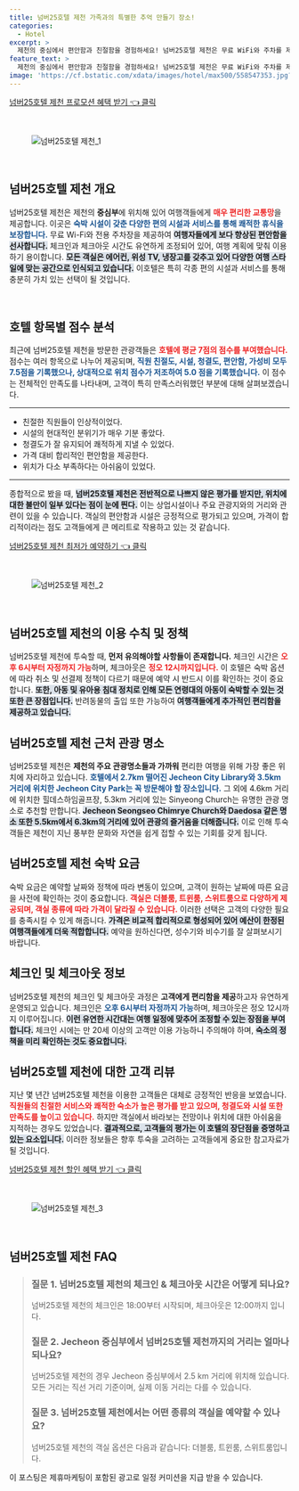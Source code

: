 ```yaml
---
title: 넘버25호텔 제천 가족과의 특별한 추억 만들기 장소!
categories:
  - Hotel
excerpt: >
  제천의 중심에서 편안함과 친절함을 경험하세요! 넘버25호텔 제천은 무료 WiFi와 주차를 제공하며 반려동물 동반이 가능합니다. 지금 예약하고 다양한 시설을 만나보세요!
feature_text: >
  제천의 중심에서 편안함과 친절함을 경험하세요! 넘버25호텔 제천은 무료 WiFi와 주차를 제공하며 반려동물 동반이 가능합니다. 지금 예약하고 다양한 시설을 만나보세요!
image: 'https://cf.bstatic.com/xdata/images/hotel/max500/558547353.jpg?k=f1abcfb87d7035b55c18ef0a92db71037a973c14c9ea2a6f057072b137517ff3&o=&hp=1'
---
```


<p><a class="modoo-button" href="https://tinyurl.com/23fuse55" rel="nofollow noopener">넘버25호텔 제천 프로모션 혜택 받기 👈 클릭</a></p><br/>
<figure class="image"><img alt="넘버25호텔 제천_1" src="https://cf.bstatic.com/xdata/images/hotel/max1024x768/558547109.jpg?k=543eaa7917022ad65d4bde2c64968beaee3fc052a8468d29402824f17d1ae2d6&amp;o=&amp;hp=1"/></figure><br/>

<h2 data-ke-size="size26" id="넘버25호텔_제천_소개">넘버25호텔 제천 개요</h2>
<p data-ke-size="size16">넘버25호텔 제천은 제천의 <b>중심부</b>에 위치해 있어 여행객들에게 <b><span style="color: #ee2323;">매우 편리한 교통망</span></b>을 제공합니다. 이곳은 <b><span style="color: #1a5490;">숙박 시설이 갖춘 다양한 편의 시설과 서비스를 통해 쾌적한 휴식을 보장합니다.</span></b> 무료 Wi-Fi와 전용 주차장을 제공하여 <b><span style="background-color: #21538527;">여행자들에게 보다 향상된 편안함을 선사합니다.</span></b> 체크인과 체크아웃 시간도 유연하게 조정되어 있어, 여행 계획에 맞춰 이용하기 용이합니다. <b><span style="background-color: #21538527;">모든 객실은 에어컨, 위성 TV, 냉장고를 갖추고 있어 다양한 여행 스타일에 맞는 공간으로 인식되고 있습니다.</span></b> 이호텔은 특히 각종 편의 시설과 서비스를 통해 충분히 가치 있는 선택이 될 것입니다.</p>
<p data-ke-size="size16"> </p>
<h2 data-ke-size="size23" id="호텔_항목별_점수">호텔 항목별 점수 분석</h2>
<p data-ke-size="size16">최근에 넘버25호텔 제천을 방문한 관광객들은 <b><span style="color: #ee2323;">호텔에 평균 7점의 점수를 부여했습니다.</span></b> 점수는 여러 항목으로 나누어 제공되며, <b><span style="color: #1a5490;">직원 친절도, 시설, 청결도, 편안함, 가성비 모두 7.5점을 기록했으나, 상대적으로 위치 점수가 저조하여 5.0 점을 기록했습니다.</span></b> 이 점수는 전체적인 만족도를 나타내며, 고객이 특히 만족스러워했던 부분에 대해 살펴보겠습니다.</p>
<hr contenteditable="false" data-ke-style="style5" data-ke-type="horizontalRule"/>
<ul data-ke-list-type="disc" style="list-style-type: disc;">
<li>친절한 직원들이 인상적이었다.</li>
<li>시설의 현대적인 분위기가 매우 기분 좋았다.</li>
<li>청결도가 잘 유지되어 쾌적하게 지낼 수 있었다.</li>
<li>가격 대비 합리적인 편안함을 제공한다.</li>
<li>위치가 다소 부족하다는 아쉬움이 있었다.</li>
</ul>
<hr contenteditable="false" data-ke-style="style5" data-ke-type="horizontalRule"/>
<p data-ke-size="size16">종합적으로 봤을 때, <b><span style="background-color: #21538527;">넘버25호텔 제천은 전반적으로 나쁘지 않은 평가를 받지만, 위치에 대한 불만이 일부 있다는 점이 눈에 띈다.</span></b> 이는 상업시설이나 주요 관광지와의 거리와 관련이 있을 수 있습니다. 객실의 편안함과 시설은 긍정적으로 평가되고 있으며, 가격이 합리적이라는 점도 고객들에게 큰 메리트로 작용하고 있는 것 같습니다.</p>
<p><a class="modoo-button" href="https://tinyurl.com/23fuse55" rel="nofollow noopener">넘버25호텔 제천 최저가 예약하기 👈 클릭</a></p><br/>
<figure class="image"><img alt="넘버25호텔 제천_2" src="https://cf.bstatic.com/xdata/images/hotel/max500/558547353.jpg?k=f1abcfb87d7035b55c18ef0a92db71037a973c14c9ea2a6f057072b137517ff3&amp;o=&amp;hp=1"/></figure><br/>
<h2 data-ke-size="size23" id="호텔_이용수칙_및_정책">넘버25호텔 제천의 이용 수칙 및 정책</h2>
<p data-ke-size="size16">넘버25호텔 제천에 투숙할 때, <b>먼저 유의해야할 사항들이 존재합니다.</b> 체크인 시간은 <b><span style="color: #ee2323;">오후 6시부터 자정까지 가능</span></b>하며, 체크아웃은 <b><span style="color: #ee2323;">정오 12시까지입니다.</span></b> 이 호텔은 숙박 옵션에 따라 취소 및 선결제 정책이 다르기 때문에 예약 시 반드시 이를 확인하는 것이 중요합니다. <b><span style="background-color: #21538527;">또한, 아동 및 유아용 침대 정치로 인해 모든 연령대의 아동이 숙박할 수 있는 것 또한 큰 장점입니다.</span></b> 반려동물의 출입 또한 가능하여 <b><span style="background-color: #21538527;">여행객들에게 추가적인 편리함을 제공하고 있습니다.</span></b></p>
<h2 data-ke-size="size23" id="주변_관광명소">넘버25호텔 제천 근처 관광 명소</h2>
<p data-ke-size="size16">넘버25호텔 제천은 <b>제천의 주요 관광명소들과 가까워</b> 편리한 여행을 위해 가장 좋은 위치에 자리하고 있습니다. <b><span style="color: #1a5490;">호텔에서 2.7km 떨어진 Jecheon City Library와 3.5km 거리에 위치한 Jecheon City Park는 꼭 방문해야 할 장소입니다.</span></b> 그 외에 4.6km 거리에 위치한 힐데스하임골프장, 5.3km 거리에 있는 Sinyeong Church는 유명한 관광 명소로 추천할 만합니다. <b><span style="background-color: #21538527;">Jecheon Seongseo Chimrye Church와 Daedosa 같은 명소 또한 5.5km에서 6.3km의 거리에 있어 관광의 즐거움을 더해줍니다.</span></b> 이로 인해 투숙객들은 제천이 지닌 풍부한 문화와 자연을 쉽게 접할 수 있는 기회를 갖게 됩니다.</p>
<h2 data-ke-size="size26" id="숙박_요금_정보">넘버25호텔 제천 숙박 요금</h2>
<p data-ke-size="size16">숙박 요금은 예약할 날짜와 정책에 따라 변동이 있으며, 고객이 원하는 날짜에 따른 요금을 사전에 확인하는 것이 중요합니다. <b><span style="color: #ee2323;">객실은 더블룸, 트윈룸, 스위트룸으로 다양하게 제공되며, 객실 종류에 따라 가격이 달라질 수 있습니다.</span></b> 이러한 선택은 고객의 다양한 필요를 충족시킬 수 있게 해줍니다. <b><span style="background-color: #21538527;">가격은 비교적 합리적으로 형성되어 있어 예산이 한정된 여행객들에게 더욱 적합합니다.</span></b> 예약을 원하신다면, 성수기와 비수기를 잘 살펴보시기 바랍니다.</p>
<h2 data-ke-size="size23" id="체크인_정보">체크인 및 체크아웃 정보</h2>
<p data-ke-size="size16">넘버25호텔 제천의 체크인 및 체크아웃 과정은 <b>고객에게 편리함을 제공</b>하고자 유연하게 운영되고 있습니다. 체크인은 <b><span style="color: #1a5490;">오후 6시부터 자정까지 가능</span></b>하며, 체크아웃은 정오 12시까지 이루어집니다. <b><span style="background-color: #21538527;">이런 유연한 시간대는 여행 일정에 맞추어 조정할 수 있는 장점을 부여합니다.</span></b> 체크인 시에는 만 20세 이상의 고객만 이용 가능하니 주의해야 하며, <b><span style="background-color: #21538527;">숙소의 정책을 미리 확인하는 것도 중요합니다.</span></b></p>
<h2 data-ke-size="size26" id="고객_리뷰와_정리">넘버25호텔 제천에 대한 고객 리뷰</h2>
<p data-ke-size="size16">지난 몇 년간 넘버25호텔 제천을 이용한 고객들은 대체로 긍정적인 반응을 보였습니다. <b><span style="color: #ee2323;">직원들의 친절한 서비스와 쾌적한 숙소가 높은 평가를 받고 있으며, 청결도와 시설 또한 만족도를 높이고 있습니다.</span></b> 하지만 객실에서 바라보는 전망이나 위치에 대한 아쉬움을 지적하는 경우도 있었습니다. <b><span style="background-color: #21538527;">결과적으로, 고객들의 평가는 이 호텔의 장단점을 증명하고 있는 요소입니다.</span></b> 이러한 정보들은 향후 투숙을 고려하는 고객들에게 중요한 참고자료가 될 것입니다.</p>
<p> </p>
<p><a class="modoo-button" href="https://tinyurl.com/23fuse55" rel="nofollow noopener">넘버25호텔 제천 할인 혜택 받기 👈 클릭</a></p><br>

<figure class="image"><img src="https://cf.bstatic.com/xdata/images/hotel/max500/558547430.jpg?k=46dc8f57783fa430647e356026a9bf795810e18ead98a3da0fd50c9f6c1d6a63&o=&hp=1" alt="넘버25호텔 제천_3"></figure><br>
<h2 id="넘버25호텔 제천_FAQ">넘버25호텔 제천 FAQ</h2>
<div itemscope="" itemtype="https://schema.org/FAQPage"> <blockquote> <div itemscope="" itemprop="mainEntity" itemtype="https://schema.org/Question"> <h3 id="질문_1" itemprop="name">질문 1. 넘버25호텔 제천의 체크인 & 체크아웃 시간은 어떻게 되나요?</h3> <div itemscope="" itemprop="acceptedAnswer" itemtype="https://schema.org/Answer"> <span itemprop="text"> <p>넘버25호텔 제천의 체크인은 18:00부터 시작되며, 체크아웃은 12:00까지 입니다.</p> </span> </div> </div> <div itemscope="" itemprop="mainEntity" itemtype="https://schema.org/Question"> <h3 id="질문_2" itemprop="name">질문 2. Jecheon 중심부에서 넘버25호텔 제천까지의 거리는 얼마나 되나요?</h3> <div itemscope="" itemprop="acceptedAnswer" itemtype="https://schema.org/Answer"> <span itemprop="text"> <p>넘버25호텔 제천의 경우 Jecheon 중심부에서 2.5 km 거리에 위치해 있습니다. 모든 거리는 직선 거리 기준이며, 실제 이동 거리는 다를 수 있습니다.</p> </span> </div> </div> <div itemscope="" itemprop="mainEntity" itemtype="https://schema.org/Question"> <h3 id="질문_3" itemprop="name">질문 3. 넘버25호텔 제천에서는 어떤 종류의 객실을 예약할 수 있나요?</h3> <div itemscope="" itemprop="acceptedAnswer" itemtype="https://schema.org/Answer"> <span itemprop="text"> <p>넘버25호텔 제천의 객실 옵션은 다음과 같습니다: 더블룸, 트윈룸, 스위트룸입니다.</p> </span> </div> </div> </blockquote> </div><p>이 포스팅은 제휴마케팅이 포함된 광고로 일정 커미션을 지급 받을 수 있습니다.</p>

